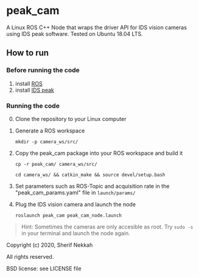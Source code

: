 # peak_cam

A Linux ROS C++ Node that wraps the driver API for IDS vision cameras using IDS peak software. Tested on Ubuntu 18.04 LTS.

## How to run

### Before running the code

1. install [ROS](http://wiki.ros.org/ROS/Installation)
2. install [IDS peak](https://de.ids-imaging.com/download-vision-lin64.html)

### Running the code

0. Clone the repository to your Linux computer

1. Generate a ROS workspace

    `mkdir -p camera_ws/src/` 

1. Copy the peak_cam package into your ROS workspace and build it
    
    `cp -r peak_cam/ camera_ws/src/`
    
    `cd camera_ws/ && catkin_make && source devel/setup.bash`

2. Set parameters such as ROS-Topic and acquisition rate in the "peak_cam_params.yaml" file in `launch/params/`

3. Plug the IDS vision camera and launch the node 

    `roslaunch peak_cam peak_cam_node.launch`


> Hint: Sometimes the cameras are only accesible as root. Try `sudo -s` in your terminal and launch the node again.


Copyright (c) 2020, Sherif Nekkah

All rights reserved.

BSD license: see LICENSE file
